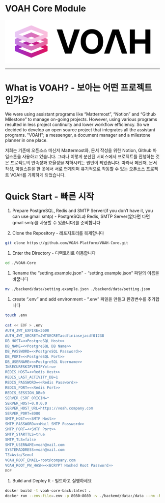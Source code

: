 # VOAH Core Module

![voah-logo-with-text.png](docs/voah-logo-with-text.png)

---

# What is VOAH? - 보아는 어떤 프로젝트인가요?

We were using assistant programs like “Mattermost”, “Notion” and “Github Milestone” to manage on-going projects. However, using various programs resulted in less project continuity and lower workflow efficiency. So we decided to develop an open source project that integrates all the assistant programs. "VOAH"; a messenger, a document manager and a milestone planner in one place.

저희는 기존에 오픈소스 메신저 Mattermost와, 문서 작성을 위한 Notion, Github 마일스톤을 사용하고 있습니다. 그러나 이렇게 분산된 서비스에서 프로젝트를 진행하는 것은 프로젝트의 연속성과 효율성을 저하시키는 원인이 되었습니다. 따라서 메신저, 문서 작성, 마일스톤을 한 곳에서 서로 연계되며 유기적으로 작동할 수 있는 오픈소스 프로젝트 VOAH를 기획하게 되었습니다.

# Quick Start - 빠른 시작

1. Prepare PostgreSQL, Redis and SMTP Server(if you don’t have it, you can use gmail smtp) - PostgreSQL과 Redis, SMTP Server(없다면 다면 gmail smtp를 사용할 수 있습니다)를 준비합니다

1. Clone the Repository - 레포지토리를 복제합니다

```bash
git clone https://github.com/VOAH-Platform/VOAH-Core.git
```

1. Enter the Directory - 디렉토리로 이동합니다

```bash
cd ./VOAH-Core
```

1. Rename the “setting.example.json” - “setting.example.json” 파일의 이름을 바꿉니다

```bash
mv ./backend/data/setting.example.json ./backend/data/setting.json
```

1. create “.env” and add environment - “.env” 파일을 만들고 환경변수를 추가합니다

```bash
touch .env

cat << EOF > .env
AUTH_JWT_EXPIRE=3600
AUTH_JWT_SECRET=JWTSECRETasdfiniasejasdf01238
DB_HOST=<<PostgreSQL Host>>
DB_NAME=<<PostgreSQL DB Name>>
DB_PASSWORD=<<PostgreSQL Password>>
DB_PORT=<<PostgreSQL Port>>
DB_USERNAME=<<PostgreSQL Username>>
INSECURESKIPVERIFY=true
REDIS_HOST=<<Redis Host>>
REDIS_LAST_ACTIVITY_DB=1
REDIS_PASSWORD=<<Redis Password>>
REDIS_PORT=<<Redis Port>>
REDIS_SESSION_DB=0
SERVER_CSRF_ORIGIN=*
SERVER_HOST=0.0.0.0
SERVER_HOST_URL=https://voah.company.com
SERVER_PORT=8080
SMTP_HOST=<<SMTP Host>>
SMTP_PASSWORD=<<Mail SMTP Password>>
SMTP_PORT=<<SMTP Port>>
SMTP_STARTTLS=true
SMTP_TLS=false
SMTP_USERNAME=voah@mail.com
SYSTEMADDRESS=voah@mail.com
TZ=Asia/Seoul
VOAH_ROOT_EMAIL=root@company.com
VOAH_ROOT_PW_HASH=<<BCRYPT Hashed Root Password>>
EOF
```

1. Build and Deploy It - 빌드하고 실행하세요

```bash
docker build -t voah-core-back:latest .
docker run --env-file=.env -p 8080:8080 -v ./backend/data:/data --rm -h voah-core --name voah-core voah-core-back:latest
```